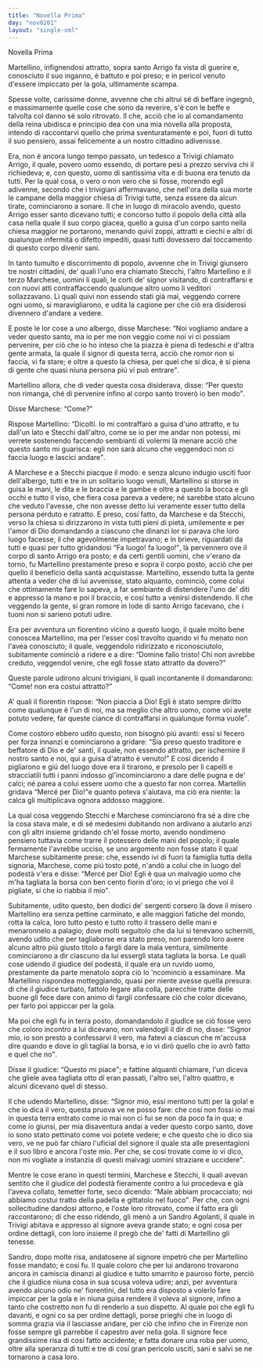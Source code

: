 ```yaml
---
title: "Novella Prima"
day: "nov0201"
layout: "single-xml"
---
```

<div id="nov0201" type="novella" who="neifile">
<head>Novella Prima</head>
<argument>
<p>
<milestone id="p02010001"/>
<name persref="martellino" type="person">Martellino</name>, infignendosi attratto, sopra 
            <name persref="santoarrigo" type="person">santo Arrigo</name> fa vista di guerire e, conosciuto il suo inganno, è battuto e poi preso; e in pericol venuto d'essere impiccato per la gola, ultimamente scampa.</p>
</argument>
<div3 type="commentary" who="neifile">
<p>
<milestone id="p02010002"/>Spesse volte, carissime donne, avvenne che chi altrui sé di beffare ingegnò, e massimamente quelle cose che sono da reverire, s'è con le beffe e talvolta col danno sé solo ritrovato. Il che, acciò che io al comandamento della reina ubidisca e principio dea con una mia novella alla proposta, intendo di raccontarvi quello che prima sventuratamente e poi, fuori di tutto il suo pensiero, assai felicemente a un nostro cittadino adivenisse.</p>
</div3>
<p>
<milestone id="p02010003"/>Era, non è ancora lungo tempo passato, un tedesco a 
          <name placeref="treviso" type="place">Trivigi</name> chiamato 
          <name persref="santoarrigo" type="person">Arrigo</name>, il quale, povero uomo essendo, di portare pesi a prezzo serviva chi il richiedeva; e, con questo, uomo di santissima vita e di buona era tenuto da tutti. 
          <milestone id="p02010004"/>Per la qual cosa, o vero o non vero che si fosse, morendo egli adivenne, secondo che i trivigiani affermavano, che nell'ora della sua morte le campane della 
          <name placeref="duomotreviso-0201" type="place">maggior chiesa</name> di 
          <name placeref="treviso" type="place">Trivigi</name> tutte, senza essere da alcun tirate, cominciarono a sonare. 
          <milestone id="p02010005"/>Il che in luogo di miracolo avendo, questo 
          <name persref="santoarrigo" type="person">Arrigo</name> esser santo dicevano tutti; e concorso tutto il popolo della città alla casa nella quale il suo corpo giacea, quello a guisa d'un corpo santo nella chiesa maggior ne portarono, menando quivi zoppi, attratti e ciechi e altri di qualunque infermità o difetto impediti, quasi tutti dovessero dal toccamento di questo corpo divenir sani.</p>
<p>
<milestone id="p02010006"/>In tanto tumulto e discorrimento di popolo, avvenne che in 
          <name placeref="treviso" type="place">Trivigi</name> giunsero tre nostri cittadini, de' quali l'uno era chiamato 
          <name persref="stecchi" type="person">Stecchi</name>, l'altro 
          <name persref="martellino" type="person">Martellino</name> e il terzo 
          <name persref="marchese" type="person">Marchese</name>, uomini li quali, le corti de' signor visitando, di contraffarsi e con nuovi atti contraffaccendo qualunque altro uomo li veditori sollazzavano. Li quali quivi non essendo stati già mai, veggendo correre ogni uomo, si maravigliarono, e udita la cagione per che ciò era disiderosi divennero d'andare a vedere.</p>
<p>
<milestone id="p02010007"/>E poste le lor cose a uno albergo, disse 
          <name persref="marchese" type="person">Marchese</name>: 
          <q direct="unspecified" who="marchese">Noi vogliamo andare a veder questo santo, ma io per me non veggio come noi vi ci possiam pervenire, per ciò che io ho inteso che la piazza è piena di tedeschi e d'altra gente armata, la quale il signor di questa terra, acciò che romor non si faccia, vi fa stare; e oltre a questo la 
          <name placeref="duomotreviso-0201" type="place">chiesa</name>, per quel che si dica, è sí piena di gente che quasi niuna persona piú vi può entrare</q>.</p>
<p>
<milestone id="p02010008"/>
<name persref="martellino" type="person">Martellino</name> allora, che di veder questa cosa disiderava, disse: 
          <q direct="unspecified" who="martellino">Per questo non rimanga, ché di pervenire infino al corpo santo troverò io ben modo</q>.</p>
<p>
<milestone id="p02010009"/>Disse 
          <name persref="marchese" type="person">Marchese</name>: 
          <q direct="unspecified" who="marchese">Come?</q></p>
<p>
<milestone id="p02010010"/>Rispose 
          <name persref="martellino" type="person">Martellino</name>: 
          <q direct="unspecified" who="martellino">Dicolti. Io mi contraffarò a guisa d'uno attratto, e tu dall'un lato e 
          <name persref="stecchi" type="person">Stecchi</name> dall'altro, come se io per me andar non potessi, mi verrete sostenendo faccendo sembianti di volermi là menare acciò che questo santo mi guarisca: egli non sarà alcuno che veggendoci non ci faccia luogo e lascici andare</q>.</p>
<p>
<milestone id="p02010011"/>A 
          <name persref="marchese" type="person">Marchese</name> e a 
          <name persref="stecchi" type="person">Stecchi</name> piacque il modo: e senza alcuno indugio usciti fuor dell'albergo, tutti e tre in un solitario luogo venuti, 
          <name persref="martellino" type="person">Martellino</name> si storse in guisa le mani, le dita e le braccia e le gambe e oltre a questo la bocca e gli occhi e tutto il viso, che fiera cosa pareva a vedere; né sarebbe stato alcuno che veduto l'avesse, che non avesse detto lui veramente esser tutto della persona perduto e ratratto. 
          <milestone id="p02010012"/>E preso, cosí fatto, da 
          <name persref="marchese" type="person">Marchese</name> e da 
          <name persref="stecchi" type="person">Stecchi</name>, verso la 
          <name placeref="duomotreviso-0201" type="place">chiesa</name> si dirizzarono in vista tutti pieni di pietà, umilemente e per l'amor di Dio domandando a ciascuno che dinanzi lor si parava che loro luogo facesse, il che agevolmente impetravano; e in brieve, riguardati da tutti e quasi per tutto gridandosi 
          <q direct="unspecified" who="marchese stecchi">Fa luogo! fa luogo!</q>, là pervennero ove il corpo di 
          <name persref="santoarrigo" type="person">santo Arrigo</name> era posto; e da certi gentili uomini, che v'erano da torno, fu 
          <name persref="martellino" type="person">Martellino</name> prestamente preso e sopra il corpo posto, acciò che per quello il beneficio della santà acquistasse. 
          <milestone id="p02010013"/>
<name persref="martellino" type="person">Martellino</name>, essendo tutta la gente attenta a veder che di lui avvenisse, stato alquanto, cominciò, come colui che ottimamente fare lo sapeva, a far sembiante di distendere l'uno de' diti e appresso la mano e poi il braccio, e cosí tutto a venirsi distendendo. Il che veggendo la gente, sí gran romore in lode di 
          <name persref="santoarrigo" type="person">santo Arrigo</name> facevano, che i tuoni non si sarieno potuti udire.</p>
<p>
<milestone id="p02010014"/>Era per avventura un 
          <name persref="fiorentino-0201" type="person">fiorentino</name> vicino a questo luogo, il quale molto bene conoscea 
          <name persref="martellino" type="person">Martellino</name>, ma per l'esser cosí travolto quando vi fu menato non l'avea conosciuto; il quale, veggendolo ridirizzato e riconosciutolo, subitamente cominciò a ridere e a dire: 
          <q direct="unspecified" who="fiorentino-0201">Domine fallo tristo! Chi non avrebbe creduto, veggendol venire, che egli fosse stato attratto da dovero?</q></p>
<p>
<milestone id="p02010015"/>Queste parole udirono alcuni 
          <name persref="trivigiani-0201" type="person">trivigiani</name>, li quali incontanente il domandarono: 
          <q direct="unspecified" who="trivigiani-0201">Come! non era costui attratto?</q></p>
<p>
<milestone id="p02010016"/>A' quali il 
          <name persref="fiorentino-0201" type="person">fiorentin</name> rispose: 
          <q direct="unspecified" who="fiorentino-0201">Non piaccia a Dio! Egli è stato sempre diritto come qualunque è l'un di noi, ma sa meglio che altro uomo, come voi avete potuto vedere, far queste ciance di contraffarsi in qualunque forma vuole</q>.</p>
<p>
<milestone id="p02010017"/>Come costoro ebbero udito questo, non bisognò piú avanti: essi si fecero per forza innanzi e cominciarono a gridare: 
          <q direct="unspecified" who="trivigiani-0201">Sia preso questo traditore e beffatore di Dio e de' santi, il quale, non essendo attratto, per ischernire il nostro santo e noi, qui a guisa d'atratto è venuto!</q>
<milestone id="p02010018"/>E cosí dicendo il pigliarono e giú del luogo dove era il tirarono, e presolo per li capelli e stracciatili tutti i panni indosso gl'incominciarono a dare delle pugna e de' calci; né parea a colui essere uomo che a questo far non correa. 
          <milestone id="p02010019"/>
<name persref="martellino" type="person">Martellin</name> gridava 
          <q direct="unspecified" who="martellino">Mercé per Dio!</q>e quanto poteva s'aiutava, ma ciò era niente: la calca gli multiplicava ognora addosso maggiore.</p>
<p>
<milestone id="p02010020"/>La qual cosa veggendo 
          <name persref="stecchi" type="person">Stecchi</name> e 
          <name persref="marchese" type="person">Marchese</name> cominciarono fra sé a dire che la cosa stava male, e di sé medesimi dubitando non ardivano a aiutarlo anzi con gli altri insieme gridando ch'el fosse morto, avendo nondimeno pensiero tuttavia come trarre il potessero delle mani del popolo; il quale fermamente l'avrebbe ucciso, se uno argomento non fosse stato il qual 
          <name persref="marchese" type="person">Marchese</name> subitamente prese: 
          <milestone id="p02010021"/>che, essendo ivi di fuori la famiglia tutta della signoria, 
          <name persref="marchese" type="person">Marchese</name>, come piú tosto poté, n'andò a colui che in luogo del podestà v'era e disse: 
          <q direct="unspecified" who="marchese">Mercé per Dio! Egli è qua un malvagio uomo che m'ha tagliata la borsa con ben cento fiorin d'oro; io vi priego che voi il pigliate, sí che io riabbia il mio</q>.</p>
<p>
<milestone id="p02010022"/>Subitamente, udito questo, ben dodici de' sergenti corsero là dove il misero 
          <name persref="martellino" type="person">Martellino</name> era senza pettine carminato, e alle maggiori fatiche del mondo, rotta la calca, loro tutto pesto e tutto rotto il trassero delle mani e menaronnelo a palagio; dove molti seguitolo che da lui si tenevano scherniti, avendo udito che per tagliaborse era stato preso, non parendo loro avere alcuno altro piú giusto titolo a fargli dare la mala ventura, similmente cominciarono a dir ciascuno da lui essergli stata tagliata la borsa. 
          <milestone id="p02010023"/>Le quali cose udendo il 
          <name persref="giudice-0201" type="person">giudice</name> del podestà, il quale era un ruvido uomo, prestamente da parte menatolo sopra ciò lo 'ncominciò a essaminare. 
          <milestone id="p02010024"/>Ma 
          <name persref="martellino" type="person">Martellino</name> rispondea motteggiando, quasi per niente avesse quella presura: di che il giudice turbato, fattolo legare alla colla, parecchie tratte delle buone gli fece dare con animo di fargli confessare ciò che color dicevano, per farlo poi appiccar per la gola.</p>
<p>
<milestone id="p02010025"/>Ma poi che egli fu in terra posto, domandandolo il 
          <name persref="giudice-0201" type="person">giudice</name> se ciò fosse vero che coloro incontro a lui dicevano, non valendogli il dir di no, disse: 
          <q direct="unspecified" who="martellino">Signor mio, io son presto a confessarvi il vero, ma fatevi a ciascun che m'accusa dire quando e dove io gli tagliai la borsa, e io vi dirò quello che io avrò fatto e quel che no</q>.</p>
<p>
<milestone id="p02010026"/>Disse il 
          <name persref="giudice-0201" type="person">giudice</name>: 
          <q direct="unspecified" who="giudice-0201">Questo mi piace</q>; e fattine alquanti chiamare, l'un diceva che gliele avea tagliata otto dí eran passati, l'altro sei, l'altro quattro, e alcuni dicevano quel dí stesso.</p>
<p>
<milestone id="p02010027"/>Il che udendo 
          <name persref="martellino" type="person">Martellino</name>, disse: 
          <q direct="unspecified" who="martellino">Signor mio, essi mentono tutti per la gola! e che io dica il vero, questa pruova ve ne posso fare: che cosí non fossi io mai in questa terra entrato come io mai non ci fui se non da poco fa in qua; e come io giunsi, per mia disaventura andai a veder questo corpo santo, dove io sono stato pettinato come voi potete vedere; e che questo che io dico sia vero, ve ne può far chiaro l'uficial del signore il quale sta alle presentagioni e il suo libro e ancora l'oste mio. 
          <milestone id="p02010028"/>Per che, se cosí trovate come io vi dico, non mi vogliate a instanzia di questi malvagi uomini straziare e uccidere</q>.</p>
<p>
<milestone id="p02010029"/>Mentre le cose erano in questi termini, 
          <name persref="marchese" type="person">Marchese</name> e 
          <name persref="stecchi" type="person">Stecchi</name>, li quali avevan sentito che il 
          <name persref="giudice-0201" type="person">giudice</name> del podestà fieramente contro a lui procedeva e già l'aveva collato, temetter forte, seco dicendo: 
          <q direct="unspecified" who="marchese stecchi">Male abbiam procacciato; noi abbiamo costui tratto della padella e gittatolo nel fuoco</q>. 
          <milestone id="p02010030"/>Per che, con ogni sollecitudine dandosi attorno, e l'oste loro ritrovato, come il fatto era gli raccontarono; di che esso ridendo, gli menò a un 
          <name persref="sandroagolanti" type="person">Sandro Agolanti</name>, il quale in 
          <name placeref="treviso" type="place">Trivigi</name> abitava e appresso al signore aveva grande stato; e ogni cosa per ordine dettagli, con loro insieme il pregò che de' fatti di 
          <name persref="martellino" type="person">Martellino</name> gli tenesse.</p>
<p>
<milestone id="p02010031"/>
<name persref="sandroagolanti" type="person">Sandro</name>, dopo molte risa, andatosene al signore impetrò che per 
          <name persref="martellino" type="person">Martellino</name> fosse mandato; e cosí fu. Il quale coloro che per lui andarono trovarono ancora in camiscia dinanzi al 
          <name persref="giudice-0201" type="person">giudice</name> e tutto smarrito e pauroso forte, perciò che il 
          <name persref="giudice-0201" type="person">giudice</name> niuna cosa in sua scusa voleva udire; anzi, per avventura avendo alcuno odio ne' fiorentini, del tutto era disposto a volerlo fare impiccar per la gola e in niuna guisa rendere il voleva al signore, infino a tanto che costretto non fu di renderlo a suo dispetto. 
          <milestone id="p02010032"/>Al quale poi che egli fu davanti, e ogni co sa per ordine dettagli, porse prieghi che in luogo di somma grazia via il lasciasse andare, per ciò che infino che in 
          <name placeref="firenze" type="place">Firenze</name> non fosse sempre gli parrebbe il capestro aver nella gola. 
          <milestone id="p02010033"/>Il signore fece grandissime risa di cosí fatto accidente; e fatta donare una roba per uomo, oltre alla speranza di tutti e tre di cosí gran pericolo usciti, sani e salvi se ne tornarono a casa loro.</p>
</div>